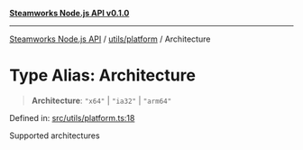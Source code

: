 [**Steamworks Node.js API v0.1.0**](../../../README.md)

***

[Steamworks Node.js API](../../../modules.md) / [utils/platform](../README.md) / Architecture

# Type Alias: Architecture

> **Architecture**: `"x64"` \| `"ia32"` \| `"arm64"`

Defined in: [src/utils/platform.ts:18](https://github.com/MikalDev/steam-koffi/blob/57920fe5c92a340b13303d2cc44034af83ea4270/src/utils/platform.ts#L18)

Supported architectures
